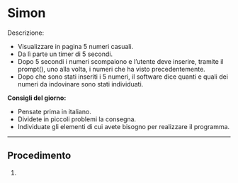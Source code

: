 Simon
===

Descrizione:

* Visualizzare in pagina 5 numeri casuali. 
* Da lì parte un timer di 5 secondi.
* Dopo 5 secondi i numeri scompaiono e l’utente deve inserire, tramite il prompt(), uno alla volta, i numeri che ha visto precedentemente.
* Dopo che sono stati inseriti i 5 numeri, il software dice quanti e quali dei numeri da indovinare sono stati individuati.

**Consigli del giorno:**

* Pensate prima in italiano.
* Dividete in piccoli problemi la consegna.
* Individuate gli elementi di cui avete bisogno per realizzare il programma.

___

## Procedimento 

1. 